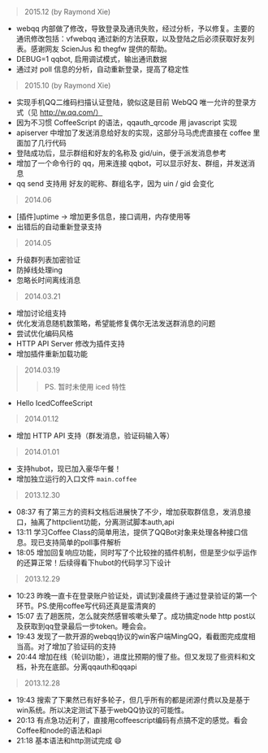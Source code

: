 > 2015.12 (by Raymond Xie)

* webqq 内部做了修改，导致登录及通讯失败，经过分析，予以修复。主要的通讯修改包括：vfwebqq 通过新的方法获取，以及登陆之后必须获取好友列表。感谢网友 ScienJus 和 thegfw 提供的帮助。
* DEBUG=1 qqbot, 启用调试模式，输出通讯数据
* 通过对 poll 信息的分析，自动重新登录，提高了稳定性

> 2015.10 (by Raymond Xie)

* 实现手机QQ二维码扫描认证登陆，貌似这是目前 WebQQ 唯一允许的登录方式（见 http://w.qq.com/）
* 因为不习惯 CoffeeScript 的语法，qqauth_qrcode 用 javascript 实现
* apiserver 中增加了发送消息给好友的实现，这部分马马虎虎直接在 coffee 里面加了几行代码
* 登陆成功后，显示群组和好友的名称及 gid/uin，便于派发消息参考
* 增加了一个命令行的 qq，用来连接 qqbot，可以显示好友、群组，并发送消息
* qq send 支持用 好友的昵称、群组名字，因为 uin / gid 会变化

> 2014.06

* [插件]uptime  -> 增加更多信息，接口调用，内存使用等
* 出错后的自动重新登录支持

> 2014.05

* 升级群列表加密验证
* 防掉线处理ing
* 忽略长时间离线消息

> 2014.03.21

* 增加讨论组支持
* 优化发消息随机数策略，希望能修复偶尔无法发送群消息的问题
* 尝试优化编码风格
* HTTP API Server 修改为插件支持
* 增加插件重新加载功能

> 2014.03.19
> > PS. 暂时未使用 iced 特性

* Hello IcedCoffeeScript


> 2014.01.12

* 增加 HTTP API 支持（群发消息，验证码输入等）

> 2014.01.01

* 支持hubot，现已加入豪华午餐！
* 增加独立运行的入口文件 `main.coffee`

> 2013.12.30

* 08:37 有了第三方的资料文档后进展快了不少，增加获取群信息，发消息接口，抽离了httpclient功能，分离测试脚本auth,api
* 13:11 学习Coffee Class的简单用法，提供了QQBot对象来处理各种接口信息。现已支持简单的poll事件解析
* 18:05 增加回复响应功能，同时写了个比较挫的插件机制，但是至少似乎运作的还算正常！后续得看下hubot的代码学习下设计

> 2013.12.29

* 10:23 昨晚一直卡在登录账户验证处，调试到凌晨终于通过登录验证的第一个环节。PS.使用coffee写代码还真是蛮清爽的
* 15:07 去了趟医院，怎么就突然感冒咳嗽头晕了。成功搞定node http post以及获取到qq登录最后一步token。睡会会。  
* 19:43 发现了一款开源的webqq协议的win客户端MingQQ，看截图完成度相当高。对了增加了验证码的支持
* 20:44 增加在线（轮训功能），进度比预期的慢了些。但又发现了些资料和文档，补充在底部。分离qqauth和qqapi

> 2013.12.28  

* 19:43 搜索了下果然已有好多轮子，但几乎所有的都是闭源付费以及是基于win系统。所以决定测试下基于webQQ协议的可能性。  
* 20:13 有点急功近利了，直接用coffeescript编码有点搞不定的感觉。看会Coffee和node的语法和api  
* 21:18 基本语法和http测试完成 :smile:  
